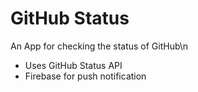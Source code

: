<h1>GitHub Status</h1>

An App for checking the status of GitHub\n

* Uses GitHub Status API
* Firebase for push notification
